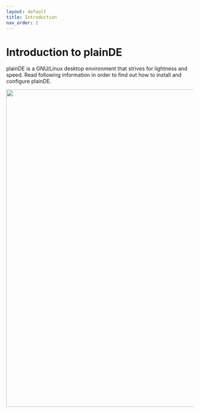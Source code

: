 ```yaml
---
layout: default
title: Introduction
nav_order: 2
---
```



# Introduction to plainDE

plainDE is a GNU/Linux desktop environment that strives for lightness and speed.
Read following information in order to find out how to install and configure plainDE.

<img src="https://plainde.github.io/scr/scr-0.7.1.png" width="853">
